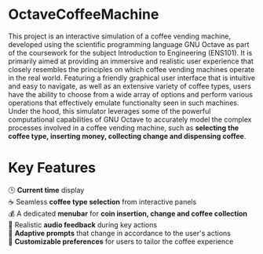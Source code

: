 # OctaveCoffeeMachine
This project is an interactive simulation of a coffee vending machine, developed using the scientific programming language GNU Octave as part of the coursework for the subject Introduction to Engineering (ENS101). It is primarily aimed at providing an immersive and realistic user experience that closely resembles the principles on which coffee vending machines operate in the real world. Featuring a friendly graphical user interface that is intuitive and easy to navigate, as well as an extensive variety of coffee types, users have the ability to choose from a wide array of options and perform various operations that effectively emulate functionalty seen in such machines. Under the hood, this simulator leverages some of the powerful computational capabilities of GNU Octave to accurately model the complex processes involved in a coffee vending machine, such as **selecting the coffee type, inserting money, collecting change and dispensing coffee**.

# Key Features
🕒 **Current time** display <br />
☕ Seamless **coffee type selection** from interactive panels <br />
💰 A dedicated **menubar** for **coin insertion, change and coffee collection** <br />
🎵 Realistic **audio feedback** during key actions <br />
🔄 **Adaptive prompts** that change in accordance to the user's actions <br />
💪 **Customizable preferences** for users to tailor the coffee experience
